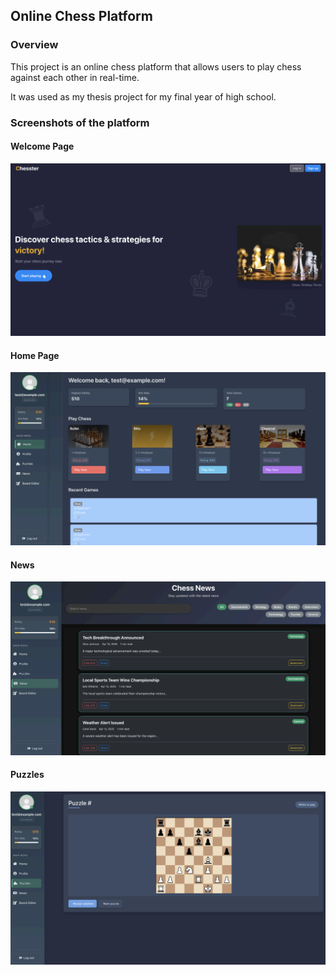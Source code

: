 ## Online Chess Platform

### Overview
This project is an online chess platform that allows users to play chess against each other in real-time. 

It was used as my thesis project for my final year of high school.

### Screenshots of the platform
#### Welcome Page
![alt text](/assets/Welcome_Page.png)
#### Home Page
![alt text](/assets/Home_Page.png)
#### News
![alt text](/assets/News_Page.png)
#### Puzzles
![alt text](/assets/Puzzles_Page.png)
